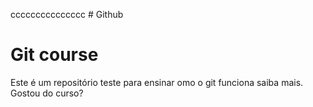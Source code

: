 ccccccccccccccc # Github
# Git course
Este é um repositório teste para ensinar omo o git funciona 
saiba mais. 
Gostou do curso? 
